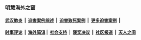 
### 明慧海外之窗

####  [武汉肺炎](indexes/365.md?t=05052201) &nbsp;|&nbsp;  [迫害案例综述](indexes/328.md?t=05052201) &nbsp;|&nbsp; [迫害致死案例](indexes/277.md?t=05052201)  &nbsp;|&nbsp; [更多迫害案例](indexes/81.md?t=05052201)  &nbsp;|&nbsp; 
####  [时事评论](indexes/19.md?t=05052201) &nbsp;|&nbsp; [海外简讯](indexes/245.md?t=05052201)&nbsp;|&nbsp;  [社会支持](indexes/140.md?t=05052201) &nbsp;|&nbsp; [褒奖决议](indexes/282.md?t=05052201) &nbsp;|&nbsp; [社区报道](indexes/91.md?t=05052201)  &nbsp;|&nbsp; [天人之间](indexes/78.md?t=05052201) 

